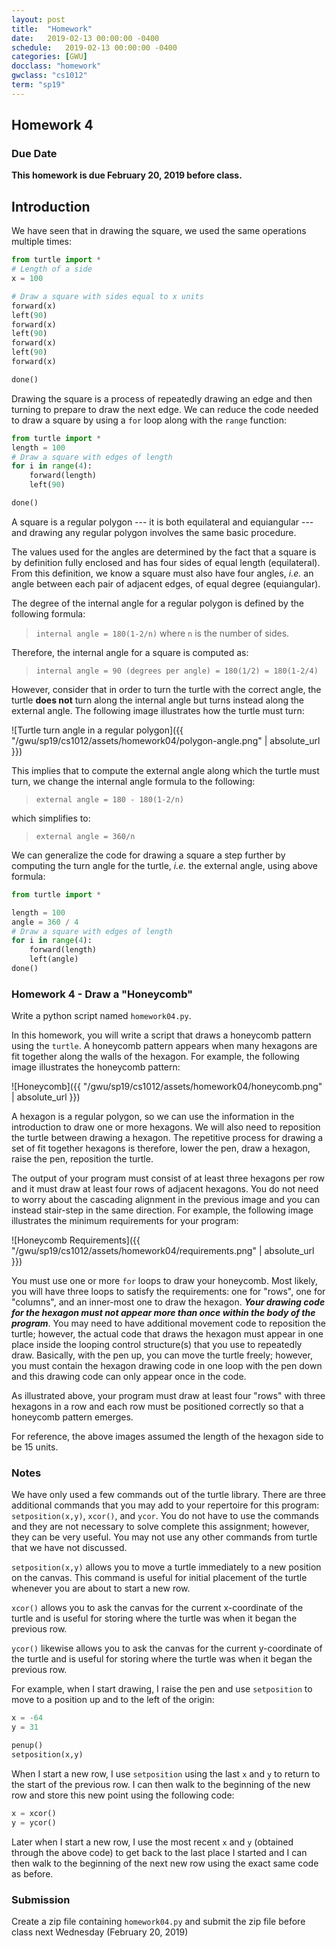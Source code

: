```yaml
---
layout: post
title:  "Homework"
date:   2019-02-13 00:00:00 -0400
schedule:   2019-02-13 00:00:00 -0400
categories: [GWU]
docclass: "homework"
gwclass: "cs1012"
term: "sp19"
---
```

<head>
  <link href="/css/syntax.css" rel="stylesheet">
</head>

## Homework 4

### Due Date
**This homework is due February 20, 2019 before class.**

## Introduction
We have seen that in drawing the square, we used the same operations multiple times:

```python
from turtle import *
# Length of a side
x = 100

# Draw a square with sides equal to x units
forward(x)
left(90)
forward(x)
left(90)
forward(x)
left(90)
forward(x)

done()
```

Drawing the square is a process of repeatedly drawing an edge and then turning to prepare to draw the next edge.  We can reduce the code needed to draw a square by using a ```for``` loop along with the ```range``` function:
```python
from turtle import *
length = 100
# Draw a square with edges of length
for i in range(4):
    forward(length)
    left(90)

done()
```
A square is a regular polygon --- it is both equilateral and equiangular --- and drawing any regular polygon involves the same basic procedure.

The values used for the angles are determined by the fact that a square is by definition fully enclosed and has four sides of equal length (equilateral).  From this definition, we know a square must also have four angles, _i.e._ an angle between each pair of adjacent edges, of equal degree (equiangular).

The degree of the internal angle for a regular polygon is defined by the following formula:

>```internal angle = 180(1-2/n)``` where ```n``` is the number of sides.

Therefore, the internal angle for a square is computed as:

>```internal angle = 90 (degrees per angle) = 180(1/2) = 180(1-2/4)```

However, consider that in order to turn the turtle with the correct angle, the turtle **does not** turn along the internal angle but turns instead along the external angle.  The following image illustrates how the turtle must turn:

![Turtle turn angle in a regular polygon]({{ "/gwu/sp19/cs1012/assets/homework04/polygon-angle.png" | absolute_url }})

This implies that to compute the external angle along which the turtle must turn, we change the internal angle formula to the following:

 >```external angle = 180 - 180(1-2/n)```

 which simplifies to:

 >```external angle = 360/n```

We can generalize the code for drawing a square a step further by computing the turn angle for the turtle, _i.e._ the external angle, using above formula:
```python
from turtle import *

length = 100
angle = 360 / 4
# Draw a square with edges of length
for i in range(4):
    forward(length)
    left(angle)
done()
```

### Homework 4 - Draw a "Honeycomb"
Write a python script named ```homework04.py```.

In this homework, you will write a script that draws a honeycomb pattern using the ```turtle```.  A honeycomb pattern appears when many hexagons are fit together along the walls of the hexagon.  For example, the following image illustrates the honeycomb pattern:

![Honeycomb]({{ "/gwu/sp19/cs1012/assets/homework04/honeycomb.png" | absolute_url }})

A hexagon is a regular polygon, so we can use the information in the introduction to draw one or more hexagons.  We will also need to reposition the turtle between drawing a hexagon.  The repetitive process for drawing a set of fit together hexagons is therefore, lower the pen, draw a hexagon, raise the pen, reposition the turtle.

The output of your program must consist of at least three hexagons per row and it must draw at least four rows of adjacent hexagons.  You do not need to worry about the cascading alignment in the previous image and you can instead stair-step in the same direction.  For example, the following image illustrates the minimum requirements for your program:

![Honeycomb Requirements]({{ "/gwu/sp19/cs1012/assets/homework04/requirements.png" | absolute_url }})

You must use one or more ```for``` loops to draw your honeycomb.  Most likely, you will have three loops to satisfy the requirements: one for "rows", one for "columns", and an inner-most one to draw the hexagon.  _**Your drawing code for the hexagon must not appear more than once within the body of the program**_.  You may need to have additional movement code to reposition the turtle; however, the actual code that draws the hexagon must appear in one place inside the looping control structure(s) that you use to repeatedly draw.  Basically, with the pen up, you can move the turtle freely; however, you must contain the hexagon drawing code in one loop with the pen down and this drawing code can only appear once in the code.

As illustrated above, your program must draw at least four "rows" with three hexagons in a row and each row must be positioned correctly so that a honeycomb pattern emerges.  

For reference, the above images assumed the length of the hexagon side to be 15 units.

### Notes
We have only used a few commands out of the turtle library.  There are three additional commands that you may add to your repertoire for this program: ```setposition(x,y)```, ```xcor()```, and ```ycor```.  You do not have to use the commands and they are not necessary to solve complete this assignment; however, they can be very useful.  You may not use any other commands from turtle that we have not discussed.

```setposition(x,y)``` allows you to move a turtle immediately to a new position on the canvas.  This command is useful for initial placement of the turtle whenever you are about to start a new row.

```xcor()``` allows you to ask the canvas for the current x-coordinate of the turtle and is useful for storing where the turtle was when it began the previous row.   

```ycor()``` likewise allows you to ask the canvas for the current y-coordinate of the turtle and is useful for storing where the turtle was when it began the previous row.   

For example, when I start drawing, I raise the pen and use ```setposition``` to move to a position up and to the left of the origin:
```python
x = -64
y = 31

penup()
setposition(x,y)
```

When I start a new row, I use ```setposition``` using the last ```x``` and ```y``` to return to the start of the previous row.  I can then walk to the beginning of the new row and store this new point using the following code:
```python
x = xcor()
y = ycor()
```
Later when I start a new row, I use the most recent ```x``` and ```y``` (obtained through the above code) to get back to the last place I started and I can then walk to the beginning of the next new row using the exact same code as before.
### Submission

Create a zip file containing ```homework04.py``` and submit the zip file before class next Wednesday (February 20, 2019)  

